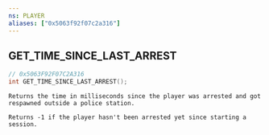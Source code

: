 ```yaml
---
ns: PLAYER
aliases: ["0x5063f92f07c2a316"]
---
```

## GET_TIME_SINCE_LAST_ARREST

```c
// 0x5063F92F07C2A316
int GET_TIME_SINCE_LAST_ARREST();
```

```
Returns the time in milliseconds since the player was arrested and got respawned outside a police station.

Returns -1 if the player hasn't been arrested yet since starting a session.
```
